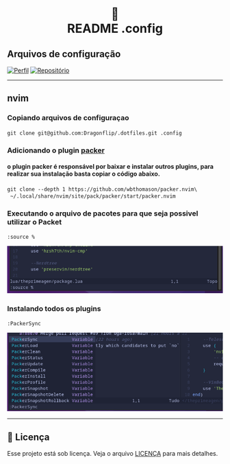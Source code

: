 <h1 align="center">
📄<br>README .config
</h1>

## Arquivos de configuração

[![Perfil](https://img.shields.io/badge/perfil%20-%23323330.svg?&style=for-the-badge&logo=perfil&logoColor=black&color=F745B5)](https://github.com/Dragonflip)
[![Repositório](https://img.shields.io/badge/repositório%20-%23323330.svg?&style=for-the-badge&logo=repositório&logoColor=black&color=8000FF)](https://github.com/Dragonflip/.dotfiles)



---
## nvim
### Copiando arquivos de configuraçao

```
git clone git@github.com:Dragonflip/.dotfiles.git .config
```
### Adicionando o plugin **[packer](https://github.com/wbthomason/packer.nvim)**
#### o plugin **packer** é responsável por baixar e instalar outros plugins, para realizar sua instalação basta copiar o código abaixo.

```
git clone --depth 1 https://github.com/wbthomason/packer.nvim\
 ~/.local/share/nvim/site/pack/packer/start/packer.nvim
```

### Executando o arquivo de pacotes para que seja possivel utilizar o Packet

```
:source %
```


![source file](https://github.com/Dragonflip/.dotfiles/blob/main/Captura%20de%20tela%20de%202023-04-15%2010-33-38.png)

### Instalando todos os plugins
```
:PackerSync
```
![source file](https://github.com/Dragonflip/.dotfiles/blob/main/Captura%20de%20tela%20de%202023-04-15%2010-39-05.png)

---
## 🍜 Licença

Esse projeto está sob licença. Veja o arquivo [LICENÇA](LICENSE.md) para mais detalhes.<br>
